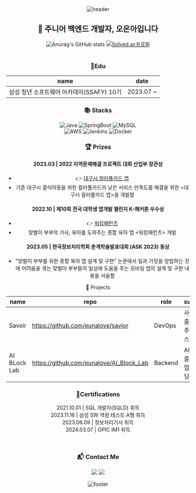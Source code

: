 <div align="center"> 
<img src="https://capsule-render.vercel.app/api?type=waving&color=DD4124&text=%20OhEuna%20%20&height=200&fontSize=90&fontColor=ffffff" alt="header"><br/>

  ## 📖 주니어 백엔드 개발자, 오은아입니다

  ![Anurag's GitHub stats](https://github-readme-stats.vercel.app/api?username=eunalove&show_icons=true&theme=graywhite)
  [![Solved.ac프로필](http://mazassumnida.wtf/api/v2/generate_badge?boj=alervbty12)](https://solved.ac/eunalove)
<br/><br/>

### 🏫Edu

|name|date|
|----|----|
|삼성 청년 소프트웨어 아카데미(SSAFY) 10기|2023.07 ~ |

### 📚 Stacks
<!--
https://img.shields.io/badge/<텍스트>-<색>?logo=<로고>
로고와 색은 하기 참고
https://simpleicons.org/
-->
![Java](https://img.shields.io/badge/java-%23ED8B00.svg?style=for-the-badge&logo=openjdk&logoColor=white)
![SpringBoot](https://img.shields.io/badge/springboot-6DB33F?style=for-the-badge&logo=springboot&logoColor=white)
![MySQL](https://img.shields.io/badge/mysql-%2300f.svg?style=for-the-badge&logo=mysql&logoColor=white)  
![AWS](https://img.shields.io/badge/Amazon%20EC2-FF9900?style=for-the-badge&logo=Amazon%20EC2&logoColor=white)
![Jenkins](https://img.shields.io/badge/jenkins-D24939?style=for-the-badge&logo=jenkins&logoColor=black)
![Docker](https://img.shields.io/badge/Docker-2496ED?style=for-the-badge&logo=Docker&logoColor=white)
### 🏆 Prizes
  <h4> 2023.03 | 2022 지역문제해결 프로젝트 대회 산업부 장관상</h4>
  <ul>
    <li> 👉 <a href= "https://github.com/ColorfulCard">대구시 컬러풀카드 앱</a></li>
    <li>기존 대구시 결식아동을 위한 컬러풀카드의 낮은 서비스 만족도를 해결을 위한 <대구시 컬러풀카드 앱>을 개발함</li>
  </ul>
  <h4> 2022.10 | 제10회 전국 대학생 앱개발 챌린지 K-해커톤 우수상</h4>
  <ul>
    <li> 👉 <a href= "https://github.com/WokringParents">워킹패런츠</a></li>
    <li>맞벌이 부부의 가사, 육아를 도와주는 종합 육아 앱 <워킹패런츠> 개발</li>
  </ul>
  <h4> 2023.05 | 한국정보처리학회 춘계학술발표대회 (ASK 2023) 동상</h4>
  <ul>
    <li>"맞벌이 부부를 위한 종합 육아 앱 설계 및 구현" 논문에서 일과 가정을 양립하는 것에 어려움을 겪는 맞벌이 부부들의 일상에 도움을 주는 모바일 앱의 설계 및 구현 내용을 서술함</li>
  </ul

### 🎯 Projects

|name|repo|role|summary|date|
|------|---|---|---|---|
|Savoir|<a href="https://github.com/eunalove/savior">https://github.com/eunalove/savior</a>|DevOps|사용자 맞춤형 복지 추천 서비스|2024.02 ~ 2024.04|
|AI BLock Lab|<a href="https://github.com/eunalove/AI_Block_Lab">https://github.com/eunalove/AI_Block_Lab</a>|Backend|AI초보자를 위한 협업 블록코딩 서비스|2023.03 ~ 2023.06|


### 📜Certifications
   2021.10.01 | SQL 개발자(SQLD) 취득</br>
   2023.11.16 | 삼성 SW 역량 테스트 A형 취득</br>
   2023.06.09 | 정보처리기사 취득</br>
   2024.03.07 | OPIC IM1 취득</br>

</ul>
<br/>

### 📬 Contact Me
<a href="https://velog.io/@oqsis55/posts"><img src="https://img.shields.io/badge/Tech%20Blog-20C997?style=flat-square&logo=Velog&logoColor=white"></a>
<img src="https://img.shields.io/badge/erropp89@naver.com-03C75A?style=flat-square&logo=Naver&logoColor=white">

  
![footer](https://capsule-render.vercel.app/api?section=footer&type=waving&color=DD4124)
